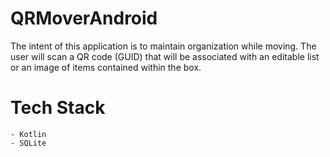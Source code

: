 # QRMoverAndroid
The intent of this application is to maintain organization while moving. The user will scan a QR code (GUID) that will be associated with an editable list or an image of items contained within the box.

# Tech Stack
    - Kotlin
    - SQLite

